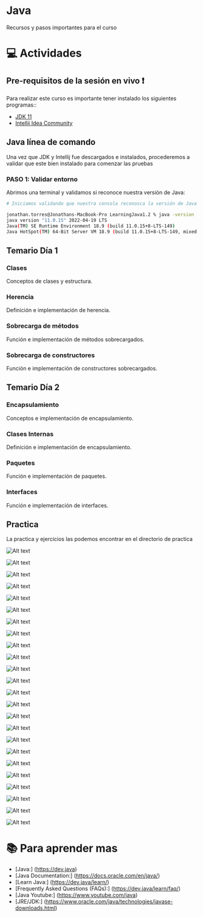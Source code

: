 # Java
Recursos y pasos importantes para el curso

# :computer:  Actividades

## Pre-requisitos de la sesión en vivo :exclamation:

Para realizar este curso es importante tener instalado los siguientes programas::
* [JDK 11](https://www.oracle.com/java/technologies/downloads/)
* [Intellij Idea Community](https://www.jetbrains.com/idea/download/#section=windows)


## Java línea de comando
Una vez que JDK y Intellij fue descargados e instalados, procederemos a validar que este bien instalado para comenzar las pruebas

### PASO 1: Validar entorno
Abrimos una terminal y validamos si reconoce nuestra versión de Java:

``` bash
# Iniciamos validando que nuestra consola reconosca la versión de Java

jonathan.torres@Jonathans-MacBook-Pro LearningJava1.2 % java -version
java version "11.0.15" 2022-04-19 LTS
Java(TM) SE Runtime Environment 18.9 (build 11.0.15+8-LTS-149)
Java HotSpot(TM) 64-Bit Server VM 18.9 (build 11.0.15+8-LTS-149, mixed mode)

```


## Temario Día 1

### Clases

Conceptos de clases y estructura.

### Herencia

Definición e implementación de herencia.

### Sobrecarga de métodos

Función e implementación de métodos sobrecargados.

### Sobrecarga de constructores

Función e implementación de constructores sobrecargados.


## Temario Día 2

### Encapsulamiento

Conceptos e implementación de encapsulamiento.

### Clases Internas

Definición e implementación de encapsulamiento.

### Paquetes

Función e implementación de paquetes.

### Interfaces

Función e implementación de interfaces.


## Practica
La practica y ejercicios las podemos encontrar en el directorio de practica

![Alt text](./Images/1.CreateProject.png "Creación de Proyecto Java")

![Alt text](./Images/2.LearningProject.png "Creación de Proyecto Java")

![Alt text](./Images/3.PackageJava.png "Creación de Proyecto Java")

![Alt text](./Images/4.MainClass.png "Creación de Proyecto Java")

![Alt text](./Images/5.UserDTO.png "Creación de Proyecto Java")

![Alt text](./Images/7.ErrorDTO.png "Creación de Proyecto Java")

![Alt text](./Images/8.Utils.png "Creación de Proyecto Java")

![Alt text](./Images/9.DAOInterface.png "Creación de Proyecto Java")

![Alt text](./Images/10.DAOImplements1-3.png "Creación de Proyecto Java")

![Alt text](./Images/11.DAOImplements2-3.png "Creación de Proyecto Java")

![Alt text](./Images/12.DAOImplements3-3.png "Creación de Proyecto Java")

![Alt text](./Images/13.BOInterface.png "Creación de Proyecto Java")

![Alt text](./Images/14.BOImplements.png "Creación de Proyecto Java")

![Alt text](./Images/15.GetURI.png "Creación de Proyecto Java")

![Alt text](./Images/16.GetParameters.png "Creación de Proyecto Java")

![Alt text](./Images/17.Main1-5.png "Creación de Proyecto Java")

![Alt text](./Images/18.Main2-5.png "Creación de Proyecto Java")

![Alt text](./Images/19.Main3-5.png "Creación de Proyecto Java")

![Alt text](./Images/20.Main4-5.png "Creación de Proyecto Java")

![Alt text](./Images/21.Library.png "Creación de Proyecto Java")

![Alt text](./Images/22.AddLibrary1-4.png "Creación de Proyecto Java")

![Alt text](./Images/23.AddLibrary2-4.png "Creación de Proyecto Java")

![Alt text](./Images/24.AddLibrary3-4.png "Creación de Proyecto Java")

![Alt text](./Images/25.AddLibrary4-4.png "Creación de Proyecto Java")







# :books: Para aprender mas
* [Java:] (https://dev.java)
* [Java Documentation:] (https://docs.oracle.com/en/java/)
* [Learn Java:] (https://dev.java/learn/)
* [Frequently Asked Questions (FAQs):] (https://dev.java/learn/faq/)
* [Java Youtube:] (https://www.youtube.com/java)
* [JRE/JDK:] (https://www.oracle.com/java/technologies/javase-downloads.html)
